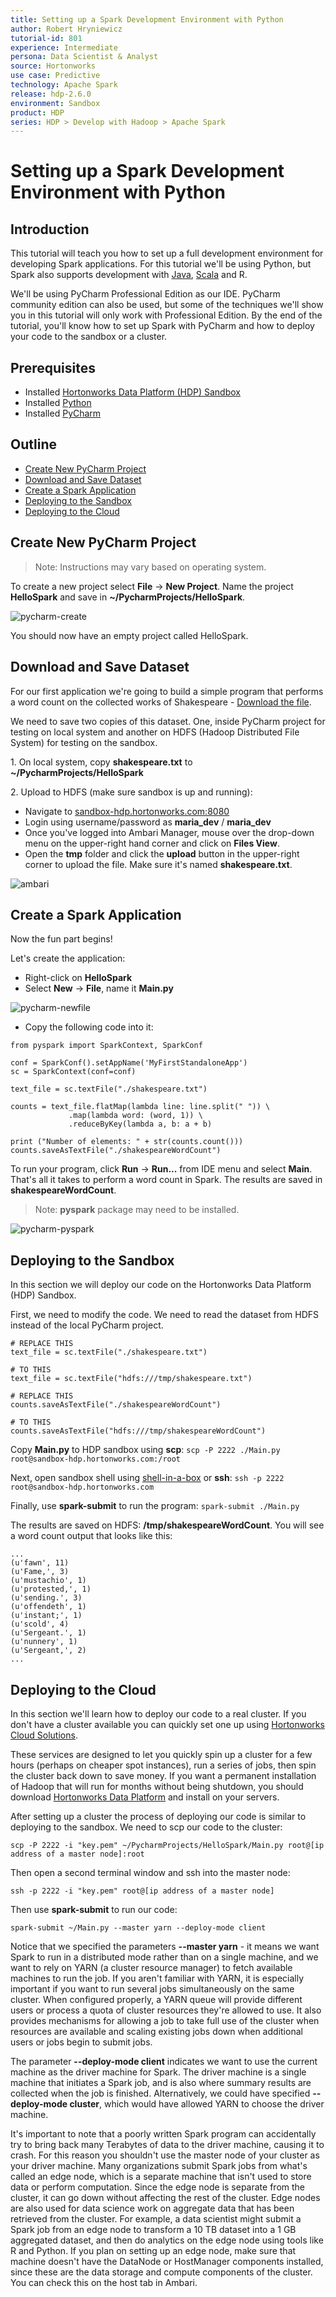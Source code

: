 ```yaml
---
title: Setting up a Spark Development Environment with Python
author: Robert Hryniewicz
tutorial-id: 801
experience: Intermediate
persona: Data Scientist & Analyst
source: Hortonworks
use case: Predictive
technology: Apache Spark
release: hdp-2.6.0
environment: Sandbox
product: HDP
series: HDP > Develop with Hadoop > Apache Spark
---
```


# Setting up a Spark Development Environment with Python

## Introduction

This tutorial will teach you how to set up a full development environment for developing Spark applications. For this tutorial we'll be using Python, but Spark also supports development with [Java](https://hortonworks.com/tutorial/setting-up-a-spark-development-environment-with-java/), [Scala](https://hortonworks.com/tutorial/setting-up-a-spark-development-environment-with-scala/) and R.

We'll be using PyCharm Professional Edition as our IDE. PyCharm community edition can also be used, but some of the techniques we'll show you in this tutorial will only work with Professional Edition. By the end of the tutorial, you'll know how to set up Spark with PyCharm and how to deploy your code to the sandbox or a cluster.

## Prerequisites

-   Installed [Hortonworks Data Platform (HDP) Sandbox](https://hortonworks.com/downloads/#sandbox)
-   Installed [Python](https://www.python.org/)
-   Installed [PyCharm](https://www.jetbrains.com/pycharm/)

## Outline

-   [Create New PyCharm Project](#create-new-pycharm-project)
-   [Download and Save Dataset](#download-and-save-dataset)
-   [Create a Spark Application](#create-a-spark-application)
-   [Deploying to the Sandbox](#deploying-to-the-sandbox)
-   [Deploying to the Cloud](#deploying-to-the-cloud)

## Create New PyCharm Project

>Note: Instructions may vary based on operating system.

To create a new project select **File** -> **New Project**. Name the project **HelloSpark** and save in **~/PycharmProjects/HelloSpark**.

![pycharm-create](assets/pycharm-create.jpg)

You should now have an empty project called HelloSpark.

## Download and Save Dataset

For our first application we're going to build a simple program that performs a word count on the collected works of Shakespeare - [Download the file](assets/shakespeare.txt).

We need to save two copies of this dataset. One, inside PyCharm project for testing on local system and another on HDFS (Hadoop Distributed File System) for testing on the sandbox.

1\. On local system, copy **shakespeare.txt** to **~/PycharmProjects/HelloSpark**

2\. Upload to HDFS (make sure sandbox is up and running):
-   Navigate to [sandbox-hdp.hortonworks.com:8080](http://sandbox-hdp.hortonworks.com:8080)
-   Login using username/password as **maria_dev** / **maria_dev**
-   Once you've logged into Ambari Manager, mouse over the drop-down menu on the upper-right hand corner and click on **Files View**.
-   Open the **tmp** folder and click the **upload** button in the upper-right corner to upload the file. Make sure it's named **shakespeare.txt**.

![ambari](assets/ambari.jpg)

## Create a Spark Application

Now the fun part begins!

Let's create the application:

-   Right-click on **HelloSpark**
-   Select **New** -> **File**, name it **Main.py**

![pycharm-newfile](assets/pycharm-newfile.jpg)

-   Copy the following code into it:

```
from pyspark import SparkContext, SparkConf

conf = SparkConf().setAppName('MyFirstStandaloneApp')
sc = SparkContext(conf=conf)

text_file = sc.textFile("./shakespeare.txt")

counts = text_file.flatMap(lambda line: line.split(" ")) \
             .map(lambda word: (word, 1)) \
             .reduceByKey(lambda a, b: a + b)

print ("Number of elements: " + str(counts.count()))
counts.saveAsTextFile("./shakespeareWordCount")
```

To run your program, click **Run** -> **Run...** from IDE menu and select **Main**. That's all it takes to perform a word count in Spark. The results are saved in **shakespeareWordCount**.

>Note: **pyspark** package may need to be installed.

![pycharm-pyspark](assets/pycharm-pyspark.jpg)

## Deploying to the Sandbox

In this section we will deploy our code on the Hortonworks Data Platform (HDP) Sandbox.

First, we need to modify the code. We need to read the dataset from HDFS instead of the local PyCharm project.

```
# REPLACE THIS
text_file = sc.textFile("./shakespeare.txt")

# TO THIS
text_file = sc.textFile("hdfs:///tmp/shakespeare.txt")
```

```
# REPLACE THIS
counts.saveAsTextFile("./shakespeareWordCount")

# TO THIS
counts.saveAsTextFile("hdfs:///tmp/shakespeareWordCount")
```

Copy **Main.py** to HDP sandbox using **scp**: ```scp -P 2222 ./Main.py root@sandbox-hdp.hortonworks.com:/root```

Next, open sandbox shell using [shell-in-a-box](http://sandbox-hdp.hortonworks.com:4200) or **ssh**: ```ssh -p 2222 root@sandbox-hdp.hortonworks.com```

Finally, use **spark-submit** to run the program: ```spark-submit ./Main.py```

The results are saved on HDFS: **/tmp/shakespeareWordCount**. You will see a word count output that looks like this:

```
...
(u'fawn', 11)
(u'Fame,', 3)
(u'mustachio', 1)
(u'protested,', 1)
(u'sending.', 3)
(u'offendeth', 1)
(u'instant;', 1)
(u'scold', 4)
(u'Sergeant.', 1)
(u'nunnery', 1)
(u'Sergeant,', 2)
...
```

## Deploying to the Cloud

In this section we'll learn how to deploy our code to a real cluster. If you don't have a cluster available you can quickly set one up using [Hortonworks Cloud Solutions](https://hortonworks.com/products/data-platforms/cloud/).

These services are designed to let you quickly spin up a cluster for a few hours (perhaps on cheaper spot instances), run a series of jobs, then spin the cluster back down to save money. If you want a permanent installation of Hadoop that will run for months without being shutdown, you should download [Hortonworks Data Platform](https://hortonworks.com/downloads/#data-platform) and install on your servers.

After setting up a cluster the process of deploying our code is similar to deploying to the sandbox. We need to scp our code to the cluster:
```
scp -P 2222 -i "key.pem" ~/PycharmProjects/HelloSpark/Main.py root@[ip address of a master node]:root
```

Then open a second terminal window and ssh into the master node:
```
ssh -p 2222 -i "key.pem" root@[ip address of a master node]
```

Then use **spark-submit** to run our code:
```
spark-submit ~/Main.py --master yarn --deploy-mode client
```

Notice that we specified the parameters **--master yarn** - it means we want Spark to run in a distributed mode rather than on a single machine, and we want to rely on YARN (a cluster resource manager) to fetch available machines to run the job. If you aren't familiar with YARN, it is especially important if you want to run several jobs simultaneously on the same cluster. When configured properly, a YARN queue will provide different users or process a quota of cluster resources they're allowed to use. It also provides mechanisms for allowing a job to take full use of the cluster when resources are available and scaling existing jobs down when additional users or jobs begin to submit jobs.

The parameter **--deploy-mode client** indicates we want to use the current machine as the driver machine for Spark. The driver machine is a single machine that initiates a Spark job, and is also where summary results are collected when the job is finished. Alternatively, we could have specified **--deploy-mode cluster**, which would have allowed YARN to choose the driver machine.

It's important to note that a poorly written Spark program can accidentally try to bring back many Terabytes of data to the driver machine, causing it to crash. For this reason you shouldn't use the master node of your cluster as your driver machine. Many organizations submit Spark jobs from what's called an edge node, which is a separate machine that isn't used to store data or perform computation. Since the edge node is separate from the cluster, it can go down without affecting the rest of the cluster. Edge nodes are also used for data science work on aggregate data that has been retrieved from the cluster. For example, a data scientist might submit a Spark job from an edge node to transform a 10 TB dataset into a 1 GB aggregated dataset, and then do analytics on the edge node using tools like R and Python. If you plan on setting up an edge node, make sure that machine doesn't have the DataNode or HostManager components installed, since these are the data storage and compute components of the cluster. You can check this on the host tab in Ambari.
